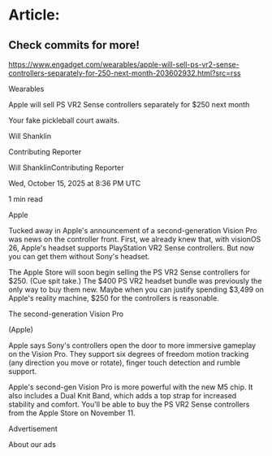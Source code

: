 # Article:

## Check commits for more!
https://www.engadget.com/wearables/apple-will-sell-ps-vr2-sense-controllers-separately-for-250-next-month-203602932.html?src=rss

Wearables

Apple will sell PS VR2 Sense controllers separately for $250 next month

Your fake pickleball court awaits.

Will Shanklin

Contributing Reporter

Will ShanklinContributing Reporter

Wed, October 15, 2025 at 8:36 PM UTC

1 min read

Apple

Tucked away in Apple's announcement of a second-generation Vision Pro was news on the controller front. First, we already knew that, with visionOS 26, Apple's headset supports PlayStation VR2 Sense controllers. But now you can get them without Sony's headset.

The Apple Store will soon begin selling the PS VR2 Sense controllers for $250. (Cue spit take.) The $400 PS VR2 headset bundle was previously the only way to buy them new. Maybe when you can justify spending $3,499 on Apple's reality machine, $250 for the controllers is reasonable.

The second-generation Vision Pro

(Apple)

Apple says Sony's controllers open the door to more immersive gameplay on the Vision Pro. They support six degrees of freedom motion tracking (any direction you move or rotate), finger touch detection and rumble support.

Apple's second-gen Vision Pro is more powerful with the new M5 chip. It also includes a Dual Knit Band, which adds a top strap for increased stability and comfort. You'll be able to buy the PS VR2 Sense controllers from the Apple Store on November 11.

Advertisement

About our ads